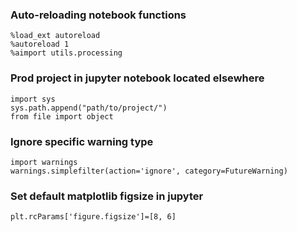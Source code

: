 

### Auto-reloading notebook functions

`%load_ext autoreload`  
`%autoreload 1`  
`%aimport utils.processing`

### Prod project in jupyter notebook located elsewhere
`import sys`  
`sys.path.append("path/to/project/")`  
`from file import object`  

### Ignore specific warning type

`import warnings`  
`warnings.simplefilter(action='ignore', category=FutureWarning)`

### Set default matplotlib figsize in jupyter

`plt.rcParams['figure.figsize']=[8, 6]`


